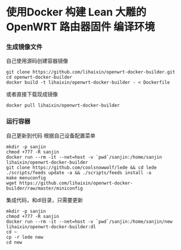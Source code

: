 # 使用Docker 构建 Lean 大雕的 OpenWRT 路由器固件 编译环境

### 生成镜像文件

自己使用源码创建容器镜像
```
git clone https://github.com/lihaixin/openwrt-docker-builder.git
cd openwrt-docker-builder
docker build -t lihaixin/openwrt-docker-builder - < Dockerfile
```
或者直接下载现成镜像
```
docker pull lihaixin/openwrt-docker-builder
```

### 运行容器

自己更新到代码 根据自己设备配置菜单

```
mkdir -p sanjin
chmod +777 -R sanjin
docker run --rm -it --net=host -v `pwd`/sanjin:/home/sanjin lihaixin/openwrt-docker-builder
git clone https://github.com/coolsnowwolf/lede && cd lede
./scripts/feeds update -a && ./scripts/feeds install -a
make menuconfig
wget https://github.com/lihaixin/openwrt-docker-builder/raw/master/miniconfig
```

集成代码，和dl目录，只需要更新

```
mkdir -p sanjin
chmod +777 -R sanjin
docker run --rm -it --net=host -v `pwd`/sanjin:/home/sanjin/new lihaixin/openwrt-docker-builder:dl
cd ~
cp -r lede new
cd new
```
